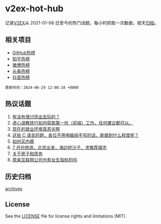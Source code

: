 # v2ex-hot-hub

 记录[V2EX](https://www.v2ex.com/)从 2021-01-06 日至今的热门话题。每小时抓取一次数据，按天[归档](archives)。
 
 ## 相关项目

- [GitHub热榜](https://github.com/it985/github-hot-hub)
- [知乎热榜](https://github.com/it985/zhihu-hot-hub)
- [微博热榜](https://github.com/it985/weibo-hot-hub)
- [头条热榜](https://github.com/it985/toutiao-hot-hub)
- [抖音热榜](https://github.com/it985/douyin-hot-hub)


 `更新时间：2024-06-29 12:08:18 +0800`

## 热议话题

1. [有没有很讨厌出去玩的？](https://www.v2ex.com/t/1053397)
1. [虚心请教转行如何获取第一份（前端）工作，任何建议都可以。](https://www.v2ex.com/t/1053403)
1. [现在的就业环境真恶劣啊](https://www.v2ex.com/t/1053346)
1. [这些 C 语言的题，各位不用电脑纯手写的话，能做到什么程度呢？](https://www.v2ex.com/t/1053424)
1. [如何买内裤](https://www.v2ex.com/t/1053389)
1. [7 月份旅游，北京出发，海边挖沙子，求推荐城市](https://www.v2ex.com/t/1053323)
1. [关于房子和债务](https://www.v2ex.com/t/1053384)
1. [原来互联网公司也有女生指标的吗](https://www.v2ex.com/t/1053326)

## 历史归档

[archives](archives)

## License

See the [LICENSE](LICENSE) file for license rights and limitations (MIT).
